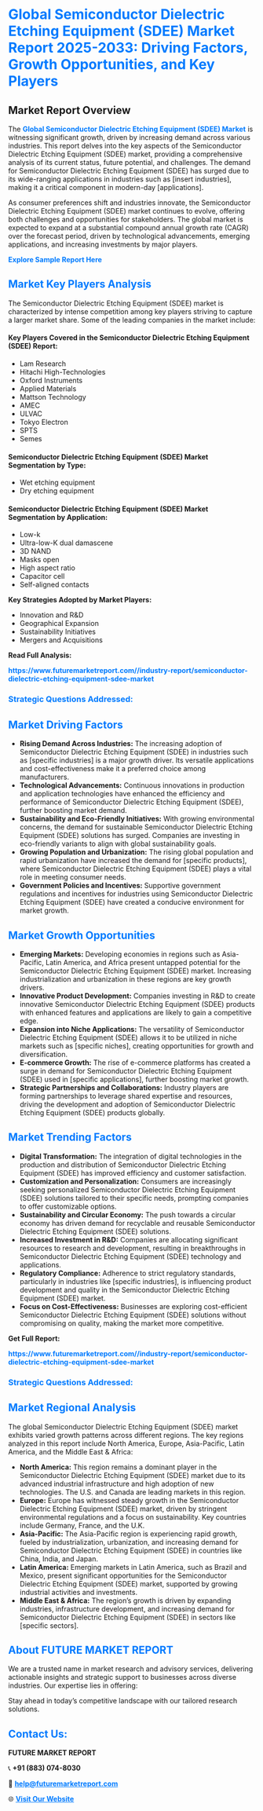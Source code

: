 <h1 style="color: #007BFF;">Global Semiconductor Dielectric Etching Equipment (SDEE) Market Report 2025-2033: Driving Factors, Growth Opportunities, and Key Players</h1>

<section id="overview">
<h2>Market Report Overview</h2>
<p>The <a href="https://www.futuremarketreport.com//industry-report/semiconductor-dielectric-etching-equipment-sdee-market" style="color: #007BFF; text-decoration: none;"><strong>Global Semiconductor Dielectric Etching Equipment (SDEE) Market</strong></a> is witnessing significant growth, driven by increasing demand across various industries. This report delves into the key aspects of the Semiconductor Dielectric Etching Equipment (SDEE) market, providing a comprehensive analysis of its current status, future potential, and challenges. The demand for Semiconductor Dielectric Etching Equipment (SDEE) has surged due to its wide-ranging applications in industries such as [insert industries], making it a critical component in modern-day [applications].</p>
<p>As consumer preferences shift and industries innovate, the Semiconductor Dielectric Etching Equipment (SDEE) market continues to evolve, offering both challenges and opportunities for stakeholders. The global market is expected to expand at a substantial compound annual growth rate (CAGR) over the forecast period, driven by technological advancements, emerging applications, and increasing investments by major players.</p>
</section>

<section id="overview">
<p><a href="https://www.futuremarketreport.com//request-sample/reportId=81361" style="color: #007BFF; text-decoration: none;"><strong>Explore Sample Report Here</strong></a></p>
</section>

<section id="key-players">
<h2 style="color: #007BFF;">Market Key Players Analysis</h2>
<p>The Semiconductor Dielectric Etching Equipment (SDEE) market is characterized by intense competition among key players striving to capture a larger market share. Some of the leading companies in the market include:</p>
<h4>Key Players Covered in the Semiconductor Dielectric Etching Equipment (SDEE) Report:</h4>
<ul><li>Lam Research</li><li>Hitachi High-Technologies</li><li>Oxford Instruments</li><li>Applied Materials</li><li>Mattson Technology</li><li>AMEC</li><li>ULVAC</li><li>Tokyo Electron</li><li>SPTS</li><li>Semes</li></ul>
<h4>Semiconductor Dielectric Etching Equipment (SDEE) Market Segmentation by Type:</h4>
<ul><li>Wet etching equipment</li><li>Dry etching equipment</li></ul>

<h4>Semiconductor Dielectric Etching Equipment (SDEE) Market Segmentation by Application:</h4>
<ul><li>Low-k</li><li>Ultra-low-K dual damascene</li><li>3D NAND</li><li>Masks open</li><li>High aspect ratio</li><li>Capacitor cell</li><li>Self-aligned contacts</li></ul>
<p><strong>Key Strategies Adopted by Market Players:</strong></p>
<ul>
<li>Innovation and R&D</li>
<li>Geographical Expansion</li>
<li>Sustainability Initiatives</li>
<li>Mergers and Acquisitions</li>
</ul>
</section>

<section>
<p><strong>Read Full Analysis: </strong></p><a href="https://www.futuremarketreport.com//industry-report/semiconductor-dielectric-etching-equipment-sdee-market" style="color: #007BFF; text-decoration: none;"><strong>https://www.futuremarketreport.com//industry-report/semiconductor-dielectric-etching-equipment-sdee-market</strong></a>
<h3 style="color: #007BFF;">Strategic Questions Addressed:</h3>
</section>

<section id="driving-factors">
<h2 style="color: #007BFF;">Market Driving Factors</h2>
<ul>
<li><strong>Rising Demand Across Industries:</strong> The increasing adoption of Semiconductor Dielectric Etching Equipment (SDEE) in industries such as [specific industries] is a major growth driver. Its versatile applications and cost-effectiveness make it a preferred choice among manufacturers.</li>
<li><strong>Technological Advancements:</strong> Continuous innovations in production and application technologies have enhanced the efficiency and performance of Semiconductor Dielectric Etching Equipment (SDEE), further boosting market demand.</li>
<li><strong>Sustainability and Eco-Friendly Initiatives:</strong> With growing environmental concerns, the demand for sustainable Semiconductor Dielectric Etching Equipment (SDEE) solutions has surged. Companies are investing in eco-friendly variants to align with global sustainability goals.</li>
<li><strong>Growing Population and Urbanization:</strong> The rising global population and rapid urbanization have increased the demand for [specific products], where Semiconductor Dielectric Etching Equipment (SDEE) plays a vital role in meeting consumer needs.</li>
<li><strong>Government Policies and Incentives:</strong> Supportive government regulations and incentives for industries using Semiconductor Dielectric Etching Equipment (SDEE) have created a conducive environment for market growth.</li>
</ul>
</section>

<section id="growth-opportunities">
<h2 style="color: #007BFF;">Market Growth Opportunities</h2>
<ul>
<li><strong>Emerging Markets:</strong> Developing economies in regions such as Asia-Pacific, Latin America, and Africa present untapped potential for the Semiconductor Dielectric Etching Equipment (SDEE) market. Increasing industrialization and urbanization in these regions are key growth drivers.</li>
<li><strong>Innovative Product Development:</strong> Companies investing in R&D to create innovative Semiconductor Dielectric Etching Equipment (SDEE) products with enhanced features and applications are likely to gain a competitive edge.</li>
<li><strong>Expansion into Niche Applications:</strong> The versatility of Semiconductor Dielectric Etching Equipment (SDEE) allows it to be utilized in niche markets such as [specific niches], creating opportunities for growth and diversification.</li>
<li><strong>E-commerce Growth:</strong> The rise of e-commerce platforms has created a surge in demand for Semiconductor Dielectric Etching Equipment (SDEE) used in [specific applications], further boosting market growth.</li>
<li><strong>Strategic Partnerships and Collaborations:</strong> Industry players are forming partnerships to leverage shared expertise and resources, driving the development and adoption of Semiconductor Dielectric Etching Equipment (SDEE) products globally.</li>
</ul>
</section>

<section id="trending-factors">
<h2 style="color: #007BFF;">Market Trending Factors</h2>
<ul>
<li><strong>Digital Transformation:</strong> The integration of digital technologies in the production and distribution of Semiconductor Dielectric Etching Equipment (SDEE) has improved efficiency and customer satisfaction.</li>
<li><strong>Customization and Personalization:</strong> Consumers are increasingly seeking personalized Semiconductor Dielectric Etching Equipment (SDEE) solutions tailored to their specific needs, prompting companies to offer customizable options.</li>
<li><strong>Sustainability and Circular Economy:</strong> The push towards a circular economy has driven demand for recyclable and reusable Semiconductor Dielectric Etching Equipment (SDEE) solutions.</li>
<li><strong>Increased Investment in R&D:</strong> Companies are allocating significant resources to research and development, resulting in breakthroughs in Semiconductor Dielectric Etching Equipment (SDEE) technology and applications.</li>
<li><strong>Regulatory Compliance:</strong> Adherence to strict regulatory standards, particularly in industries like [specific industries], is influencing product development and quality in the Semiconductor Dielectric Etching Equipment (SDEE) market.</li>
<li><strong>Focus on Cost-Effectiveness:</strong> Businesses are exploring cost-efficient Semiconductor Dielectric Etching Equipment (SDEE) solutions without compromising on quality, making the market more competitive.</li>
</ul>
</section>

<section>
<p><strong>Get Full Report: </strong></p><a href="https://www.futuremarketreport.com//industry-report/semiconductor-dielectric-etching-equipment-sdee-market" style="color: #007BFF; text-decoration: none;"><strong>https://www.futuremarketreport.com//industry-report/semiconductor-dielectric-etching-equipment-sdee-market</strong></a>
<h3 style="color: #007BFF;">Strategic Questions Addressed:</h3>
</section>


<section id="regional-analysis">
<h2 style="color: #007BFF;">Market Regional Analysis</h2>
<p>The global Semiconductor Dielectric Etching Equipment (SDEE) market exhibits varied growth patterns across different regions. The key regions analyzed in this report include North America, Europe, Asia-Pacific, Latin America, and the Middle East & Africa:</p>
<ul>
<li><strong>North America:</strong> This region remains a dominant player in the Semiconductor Dielectric Etching Equipment (SDEE) market due to its advanced industrial infrastructure and high adoption of new technologies. The U.S. and Canada are leading markets in this region.</li>
<li><strong>Europe:</strong> Europe has witnessed steady growth in the Semiconductor Dielectric Etching Equipment (SDEE) market, driven by stringent environmental regulations and a focus on sustainability. Key countries include Germany, France, and the U.K.</li>
<li><strong>Asia-Pacific:</strong> The Asia-Pacific region is experiencing rapid growth, fueled by industrialization, urbanization, and increasing demand for Semiconductor Dielectric Etching Equipment (SDEE) in countries like China, India, and Japan.</li>
<li><strong>Latin America:</strong> Emerging markets in Latin America, such as Brazil and Mexico, present significant opportunities for the Semiconductor Dielectric Etching Equipment (SDEE) market, supported by growing industrial activities and investments.</li>
<li><strong>Middle East & Africa:</strong> The region’s growth is driven by expanding industries, infrastructure development, and increasing demand for Semiconductor Dielectric Etching Equipment (SDEE) in sectors like [specific sectors].</li>
</ul>
</section>

<footer>
<h2 style="color: #007BFF;">About FUTURE MARKET REPORT</h2>
<p>We are a trusted name in market research and advisory services, delivering actionable insights and strategic support to businesses across diverse industries. Our expertise lies in offering:</p>

<p>Stay ahead in today’s competitive landscape with our tailored research solutions.</p>

<h2 style="color: #007BFF;">Contact Us:</h2>
<p><strong>FUTURE MARKET REPORT</strong></p>
<p>📞 <strong>+91 (883) 074-8030</strong></p>
<p>📧 <strong><a href="mailto:help@futuremarketreport.com" style="color: #007BFF;">help@futuremarketreport.com</a></strong></p>
<p>🌐 <strong><a href="https://www.futuremarketreport.com/" style="color: #007BFF;">Visit Our Website</a></strong></p>
</footer>